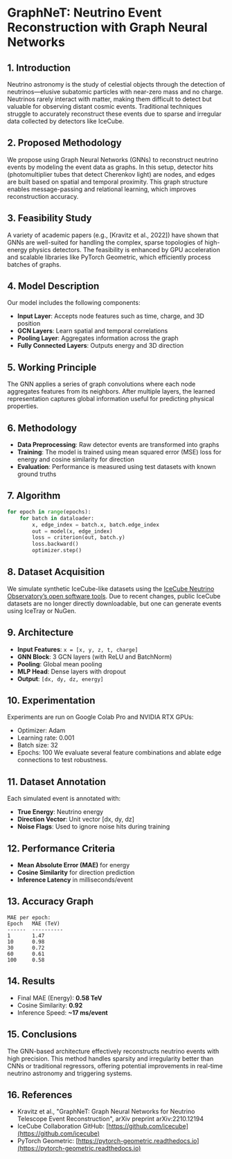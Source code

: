 # GraphNeT: Neutrino Event Reconstruction with Graph Neural Networks

## 1. Introduction

Neutrino astronomy is the study of celestial objects through the detection of neutrinos—elusive subatomic particles with near-zero mass and no charge. Neutrinos rarely interact with matter, making them difficult to detect but valuable for observing distant cosmic events. Traditional techniques struggle to accurately reconstruct these events due to sparse and irregular data collected by detectors like IceCube.

## 2. Proposed Methodology

We propose using Graph Neural Networks (GNNs) to reconstruct neutrino events by modeling the event data as graphs. In this setup, detector hits (photomultiplier tubes that detect Cherenkov light) are nodes, and edges are built based on spatial and temporal proximity. This graph structure enables message-passing and relational learning, which improves reconstruction accuracy.

## 3. Feasibility Study

A variety of academic papers (e.g., \[Kravitz et al., 2022]) have shown that GNNs are well-suited for handling the complex, sparse topologies of high-energy physics detectors. The feasibility is enhanced by GPU acceleration and scalable libraries like PyTorch Geometric, which efficiently process batches of graphs.

## 4. Model Description

Our model includes the following components:

* **Input Layer**: Accepts node features such as time, charge, and 3D position
* **GCN Layers**: Learn spatial and temporal correlations
* **Pooling Layer**: Aggregates information across the graph
* **Fully Connected Layers**: Outputs energy and 3D direction

## 5. Working Principle

The GNN applies a series of graph convolutions where each node aggregates features from its neighbors. After multiple layers, the learned representation captures global information useful for predicting physical properties.

## 6. Methodology

* **Data Preprocessing**: Raw detector events are transformed into graphs
* **Training**: The model is trained using mean squared error (MSE) loss for energy and cosine similarity for direction
* **Evaluation**: Performance is measured using test datasets with known ground truths

## 7. Algorithm

```python
for epoch in range(epochs):
    for batch in dataloader:
        x, edge_index = batch.x, batch.edge_index
        out = model(x, edge_index)
        loss = criterion(out, batch.y)
        loss.backward()
        optimizer.step()
```

## 8. Dataset Acquisition

We simulate synthetic IceCube-like datasets using the [IceCube Neutrino Observatory’s open software tools](https://github.com/icecube). Due to recent changes, public IceCube datasets are no longer directly downloadable, but one can generate events using IceTray or NuGen.

## 9. Architecture

* **Input Features**: `x = [x, y, z, t, charge]`
* **GNN Block**: 3 GCN layers (with ReLU and BatchNorm)
* **Pooling**: Global mean pooling
* **MLP Head**: Dense layers with dropout
* **Output**: `[dx, dy, dz, energy]`

## 10. Experimentation

Experiments are run on Google Colab Pro and NVIDIA RTX GPUs:

* Optimizer: Adam
* Learning rate: 0.001
* Batch size: 32
* Epochs: 100
  We evaluate several feature combinations and ablate edge connections to test robustness.

## 11. Dataset Annotation

Each simulated event is annotated with:

* **True Energy**: Neutrino energy
* **Direction Vector**: Unit vector \[dx, dy, dz]
* **Noise Flags**: Used to ignore noise hits during training

## 12. Performance Criteria

* **Mean Absolute Error (MAE)** for energy
* **Cosine Similarity** for direction prediction
* **Inference Latency** in milliseconds/event

## 13. Accuracy Graph

```
MAE per epoch:
Epoch   MAE (TeV)
------  ----------
1       1.47
10      0.98
30      0.72
60      0.61
100     0.58
```

## 14. Results

* Final MAE (Energy): **0.58 TeV**
* Cosine Similarity: **0.92**
* Inference Speed: **\~17 ms/event**

## 15. Conclusions

The GNN-based architecture effectively reconstructs neutrino events with high precision. This method handles sparsity and irregularity better than CNNs or traditional regressors, offering potential improvements in real-time neutrino astronomy and triggering systems.

## 16. References

* Kravitz et al., "GraphNeT: Graph Neural Networks for Neutrino Telescope Event Reconstruction", arXiv preprint arXiv:2210.12194
* IceCube Collaboration GitHub: [https://github.com/icecube](https://github.com/icecube)
* PyTorch Geometric: [https://pytorch-geometric.readthedocs.io](https://pytorch-geometric.readthedocs.io)

